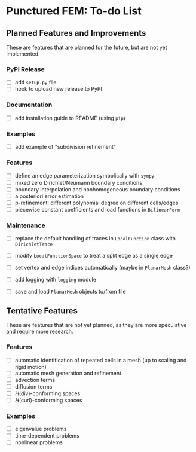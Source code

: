 # Punctured FEM: To-do List

## Planned Features and Improvements
These are features that are planned for the future, but are not yet implemented.
### PyPI Release
- [ ] add `setup.py` file
- [ ] hook to upload new release to PyPI
### Documentation
- [ ] add installation guide to README (using `pip`)
### Examples
- [ ] add example of "subdivision refinement"
### Features
- [ ] define an edge parameterization symbolically with `sympy`
- [ ] mixed zero Dirichlet/Neumann boundary conditions
- [ ] boundary interpolation and nonhomogeneous boundary conditions
- [ ] a posteriori error estimation
- [ ] p-refinement: different polynomial degree on different cells/edges
- [ ] piecewise constant coefficients and load functions in `BilinearForm`
### Maintenance
- [ ] replace the default handling of traces in `LocalFunction` class with `DirichletTrace`
- [ ] modify `LocalFunctionSpace` to treat a split edge as a single edge
- [ ] set vertex and edge indices automatically (maybe in `PlanarMesh` class?)
- [ ] add logging with `logging` module
- [ ] save and load `PlanarMesh` objects to/from file


## Tentative Features
These are features that are not yet planned, as they are more speculative and require more research.
### Features
- [ ] automatic identification of repeated cells in a mesh (up to scaling and rigid motion)
- [ ] automatic mesh generation and refinement
- [ ] advection terms
- [ ] diffusion terms
- [ ] $H$(div)-conforming spaces
- [ ] $H$(curl)-conforming spaces

### Examples
- [ ] eigenvalue problems
- [ ] time-dependent problems
- [ ] nonlinear problems